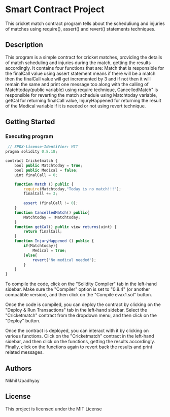 # Smart Contract Project
This cricket match contract program tells about the scheduliung and injuries of matches using require(), assert() and revert() statements techniques.
## Description

This program is a simple contract for cricket matches, providing the details of match scheduling and injuries during the match, getting the results accordingly. It contains four functions that are: Match that is responsible for the finalCall value using assert statement means if there will be a match then the finalCall value will get incremented by 3 and if not then it will remain the same and print one message too along with the calling of Matchtoday(public variable) using require technique, CancelledMatch" is responsible for reverting the match schedule using Matchtoday variable, getCal for returning finalCall value, InjuryHappened for returning the result of the Medical variable if it is needed or not using revert technique.

## Getting Started
### Executing program
       
```javascript
 // SPDX-License-Identifier: MIT
pragma solidity 0.8.18;

contract Cricketmatch {
    bool public Matchtoday = true;
    bool public Medical = false;
    uint finalCall = 0;

    function Match () public {
        require(Matchtoday,"Today is no match!!!");
        finalCall += 3;
    
        assert (finalCall != 0);
    }
    function CancelledMatch() public{
        Matchtoday = !Matchtoday;
    }
    function getCal() public view returns(uint) {
        return finalCall;
    }
    function InjuryHappened () public {
        if(Matchtoday){
            Medical = true;
        }else{
            revert("No medical needed");
        }
    }
}
```
To compile the code, click on the "Solidity Compiler" tab in the left-hand sidebar. Make sure the "Compiler" option is set to "0.8.4" (or another compatible version), and then click on the "Compile evax1.sol" button.

Once the code is compiled, you can deploy the contract by clicking on the "Deploy & Run Transactions" tab in the left-hand sidebar. Select the "Cricketmatch" contract from the dropdown menu, and then click on the "Deploy" button. 

Once the contract is deployed, you can interact with it by clicking on various functions. Click on the "Cricketmatch" contract in the left-hand sidebar, and then click on the functions, getting the results accordingly. Finally, click on the functions again to revert back the results and print related messages.

## Authors
Nikhil Upadhyay

## License
This project is licensed under the MIT License
